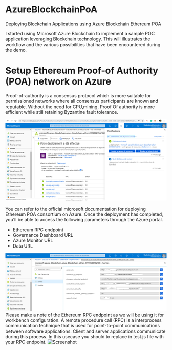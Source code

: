 # AzureBlockchainPoA
 Deploying Blockchain Applications using Azure Blockchain Ethereum POA

I started using Microsoft Azure Blockchain to implement a sample POC application leveraging Blockchain technology.
This will illustrates the workflow and the various possibilities that have been encountered during the demo.

# Setup Ethereum Proof-of Authority (POA) network on Azure
Proof-of-authority is a consensus protocol which is more suitable for permissioned networks where all consensus participants are known and reputable.
Without the need for CPU,mining, Proof Of authority is more efficient while still retaining Byzantine fault tolerance.

![Screenshot](Img/05.PNG)

You can refer to the official microsoft documentation for deploying Ethereum POA consortium on Azure.
Once the deployment has completed, you’ll be able to access the following parameters through the Azure portal.

* Ethereum RPC endpoint
* Governance Dashboard URL
* Azure Monitor URL
* Data URL

![Screenshot](Parms.PNG)
Please make a note of the Ethereum RPC endpoint as we will be using it for workbench configuration. 
A remote procedure call (RPC) is a interprocess communication technique that is used for point-to-point communications between software applications. Client and server applications communicate during this process.
In this usecase you should to replace in test.js file with your RPC endpoint.
![Screenshot](VSCode.PNG)
